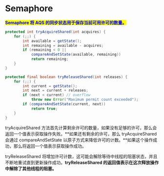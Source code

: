 # Semaphore

<mark style="color:blue;">**Semaphore 将 AQS 的同步状态用于保存当前可用许可的数量。**</mark>

```java
protected int tryAcquireShared(int acquires) {
    for (;;) {
        int available = getState();
        int remaining = available - acquires;
        if (remaining < 0 ||
            compareAndSetState(available, remaining))
            return remaining;
    }
}

protected final boolean tryReleaseShared(int releases) {
    for (;;) {
        int current = getState();
        int next = current + releases;
        if (next < current) // overflow
            throw new Error("Maximum permit count exceeded");
        if (compareAndSetState(current, next))
            return true;
    }
}
```

tryAcquireShared 方法首先计算剩余许可的数量，如果没有足够的许可，那么会返回一个值表示获取操作失败。**如果还有剩余的许可，那么 tryAcquireShared 会通过 compareAndSetState 以原子方式来降低许可的计数。**如果这个操作成功，那么将返回一个值表示获取操作成功。

tryReleaseShared 将增加许可计数，这可能会解除等待中线程的阻塞状态，并且不断地重试直到更新操作成功。**tryReleaseShared 的返回值表示在这次释放操作中解除了其他线程的阻塞。**
